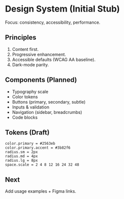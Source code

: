 # Design System (Initial Stub)

Focus: consistency, accessibility, performance.

## Principles
1. Content first.
2. Progressive enhancement.
3. Accessible defaults (WCAG AA baseline).
4. Dark-mode parity.

## Components (Planned)
- Typography scale
- Color tokens
- Buttons (primary, secondary, subtle)
- Inputs & validation
- Navigation (sidebar, breadcrumbs)
- Code blocks

## Tokens (Draft)
```
color.primary = #2563eb
color.primary.accent = #3b82f6
radius.sm = 2px
radius.md = 4px
radius.lg = 8px
space.scale = 2 4 8 12 16 24 32 48
```

## Next
Add usage examples + Figma links.
